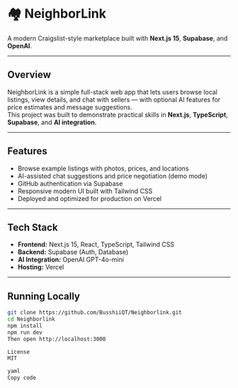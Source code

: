 # 🏘️ NeighborLink

A modern Craigslist-style marketplace built with **Next.js 15**, **Supabase**, and **OpenAI**.

---

## Overview

NeighborLink is a simple full-stack web app that lets users browse local listings, view details, and chat with sellers — with optional AI features for price estimates and message suggestions.  
This project was built to demonstrate practical skills in **Next.js**, **TypeScript**, **Supabase**, and **AI integration**.

---

## Features

- Browse example listings with photos, prices, and locations  
- AI-assisted chat suggestions and price negotiation (demo mode)  
- GitHub authentication via Supabase  
- Responsive modern UI built with Tailwind CSS  
- Deployed and optimized for production on Vercel

---

## Tech Stack

- **Frontend:** Next.js 15, React, TypeScript, Tailwind CSS  
- **Backend:** Supabase (Auth, Database)  
- **AI Integration:** OpenAI GPT-4o-mini  
- **Hosting:** Vercel  

---

## Running Locally

```bash
git clone https://github.com/BusshiiQT/Neighborlink.git
cd Neighborlink
npm install
npm run dev
Then open http://localhost:3000

License
MIT

yaml
Copy code

